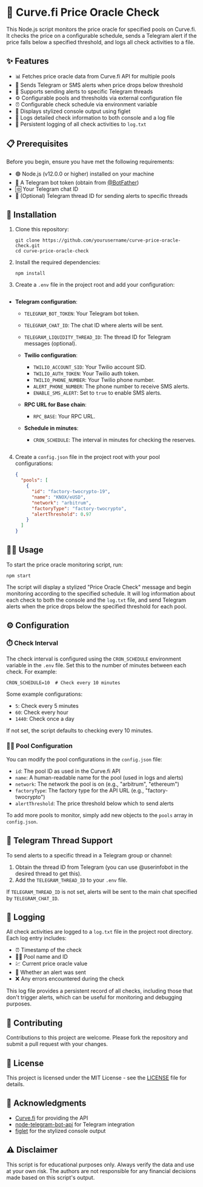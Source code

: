 # 🔮 Curve.fi Price Oracle Check

This Node.js script monitors the price oracle for specified pools on Curve.fi. It checks the price on a configurable schedule, sends a Telegram alert if the price falls below a specified threshold, and logs all check activities to a file.

## ✨ Features

- 📊 Fetches price oracle data from Curve.fi API for multiple pools
- 🚨 Sends Telegram or SMS alerts when price drops below threshold
- 🧵 Supports sending alerts to specific Telegram threads
- ⚙️ Configurable pools and thresholds via external configuration file
- ⏰ Configurable check schedule via environment variable
- 🎨 Displays stylized console output using figlet
- 📝 Logs detailed check information to both console and a log file
- 💾 Persistent logging of all check activities to `log.txt`

## 📋 Prerequisites

Before you begin, ensure you have met the following requirements:

- 🟢 Node.js (v12.0.0 or higher) installed on your machine
- 🤖 A Telegram bot token (obtain from [@BotFather](https://t.me/botfather))
- 🆔 Your Telegram chat ID
- 🧵 (Optional) Telegram thread ID for sending alerts to specific threads

## 🚀 Installation

1. Clone this repository:
   ```
   git clone https://github.com/yourusername/curve-price-oracle-check.git
   cd curve-price-oracle-check
   ```

2. Install the required dependencies:
   ```
   npm install
   ```

3. Create a `.env` file in the project root and add your configuration:
   ```
 - **Telegram configuration**:
     - `TELEGRAM_BOT_TOKEN`: Your Telegram bot token.
     - `TELEGRAM_CHAT_ID`: The chat ID where alerts will be sent.
     - `TELEGRAM_LIQUIDITY_THREAD_ID`: The thread ID for Telegram messages (optional).

   - **Twilio configuration**:
     - `TWILIO_ACCOUNT_SID`: Your Twilio account SID.
     - `TWILIO_AUTH_TOKEN`: Your Twilio auth token.
     - `TWILIO_PHONE_NUMBER`: Your Twilio phone number.
     - `ALERT_PHONE_NUMBER`: The phone number to receive SMS alerts.
     - `ENABLE_SMS_ALERT`: Set to `true` to enable SMS alerts.

   - **RPC URL for Base chain**:
     - `RPC_BASE`: Your RPC URL.

   - **Schedule in minutes**:
     - `CRON_SCHEDULE`: The interval in minutes for checking the reserves.

   ```

4. Create a `config.json` file in the project root with your pool configurations:
   ```json
   {
     "pools": [
       {
         "id": "factory-twocrypto-19",
         "name": "KNOX/eUSD",
         "network": "arbitrum",
         "factoryType": "factory-twocrypto",
         "alertThreshold": 0.97
       }
     ]
   }
   ```

## 🏃‍♂️ Usage

To start the price oracle monitoring script, run:

```
npm start
```

The script will display a stylized "Price Oracle Check" message and begin monitoring according to the specified schedule. It will log information about each check to both the console and the `log.txt` file, and send Telegram alerts when the price drops below the specified threshold for each pool.

## ⚙️ Configuration

### ⏱️ Check Interval

The check interval is configured using the `CRON_SCHEDULE` environment variable in the `.env` file. Set this to the number of minutes between each check. For example:

```
CRON_SCHEDULE=10  # Check every 10 minutes
```

Some example configurations:
- `5`: Check every 5 minutes
- `60`: Check every hour
- `1440`: Check once a day

If not set, the script defaults to checking every 10 minutes.

### 🏊‍♂️ Pool Configuration

You can modify the pool configurations in the `config.json` file:

- `id`: The pool ID as used in the Curve.fi API
- `name`: A human-readable name for the pool (used in logs and alerts)
- `network`: The network the pool is on (e.g., "arbitrum", "ethereum")
- `factoryType`: The factory type for the API URL (e.g., "factory-twocrypto")
- `alertThreshold`: The price threshold below which to send alerts

To add more pools to monitor, simply add new objects to the `pools` array in `config.json`.

## 🧵 Telegram Thread Support

To send alerts to a specific thread in a Telegram group or channel:

1. Obtain the thread ID from Telegram (you can use @userinfobot in the desired thread to get this).
2. Add the `TELEGRAM_THREAD_ID` to your `.env` file.

If `TELEGRAM_THREAD_ID` is not set, alerts will be sent to the main chat specified by `TELEGRAM_CHAT_ID`.

## 📝 Logging

All check activities are logged to a `log.txt` file in the project root directory. Each log entry includes:

- ⏰ Timestamp of the check
- 🏊‍♂️ Pool name and ID
- 💹 Current price oracle value
- 🚨 Whether an alert was sent
- ❌ Any errors encountered during the check

This log file provides a persistent record of all checks, including those that don't trigger alerts, which can be useful for monitoring and debugging purposes.

## 🤝 Contributing

Contributions to this project are welcome. Please fork the repository and submit a pull request with your changes.

## 📄 License

This project is licensed under the MIT License - see the [LICENSE](LICENSE) file for details.

## 🙏 Acknowledgments

- [Curve.fi](https://curve.fi/) for providing the API
- [node-telegram-bot-api](https://github.com/yagop/node-telegram-bot-api) for Telegram integration
- [figlet](https://github.com/patorjk/figlet.js) for the stylized console output

## ⚠️ Disclaimer

This script is for educational purposes only. Always verify the data and use at your own risk. The authors are not responsible for any financial decisions made based on this script's output.